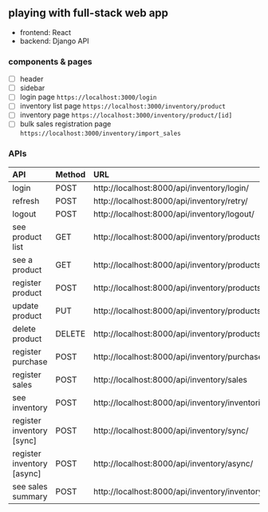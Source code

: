 ## playing with full-stack web app

- frontend: React
- backend: Django API

### components & pages

- [ ] header
- [ ] sidebar
- [ ] login page `https://localhost:3000/login`
- [ ] inventory list page `https://localhost:3000/inventory/product`
- [ ] inventory page `https://localhost:3000/inventory/product/[id]`
- [ ] bulk sales registration page `https://localhost:3000/inventory/import_sales`

### APIs

| API                        | Method | URL                                                   |
|:---------------------------|:-------|:------------------------------------------------------|
| login                      | POST   | http://localhost:8000/api/inventory/login/            |
| refresh                    | POST   | http://localhost:8000/api/inventory/retry/            |
| logout                     | POST   | http://localhost:8000/api/inventory/logout/           |
| see product list           | GET    | http://localhost:8000/api/inventory/products/         |
| see a product              | GET    | http://localhost:8000/api/inventory/products/[id]     |
| register product           | POST   | http://localhost:8000/api/inventory/products/         |
| update product             | PUT    | http://localhost:8000/api/inventory/products/[id]     |
| delete product             | DELETE | http://localhost:8000/api/inventory/products/[id]     |
| register purchase          | POST   | http://localhost:8000/api/inventory/purchases/        |
| register sales             | POST   | http://localhost:8000/api/inventory/sales             |
| see inventory              | POST   | http://localhost:8000/api/inventory/inventories/      |
| register inventory [sync]  | POST   | http://localhost:8000/api/inventory/sync/             |
| register inventory [async] | POST   | http://localhost:8000/api/inventory/async/            |
| see sales summary          | POST   | http://localhost:8000/api/inventory/inventory/summary |
